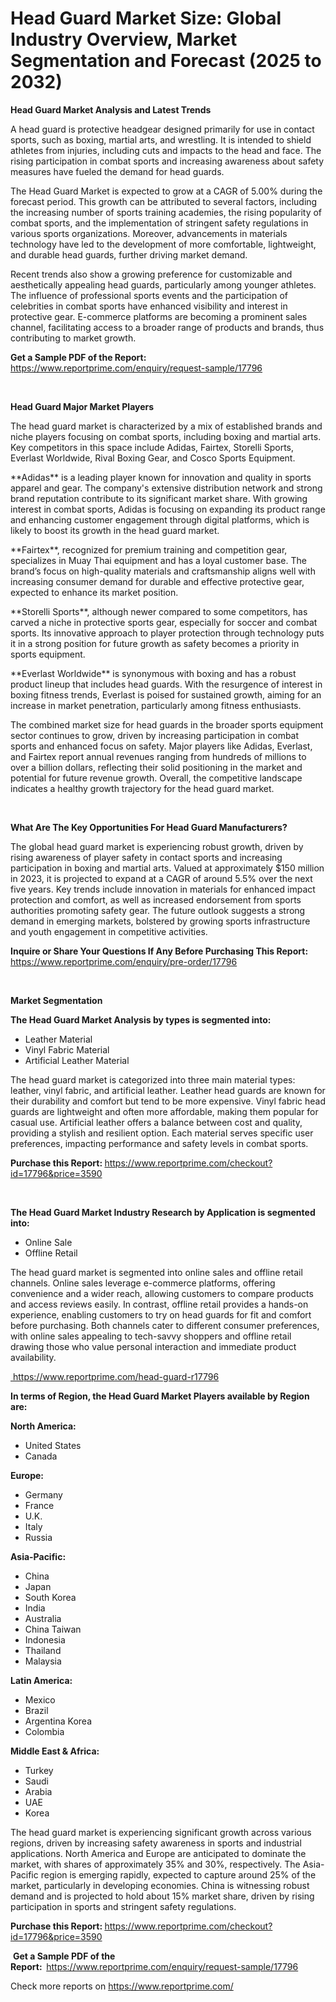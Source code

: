 <p><h1>Head Guard Market Size: Global Industry Overview, Market Segmentation and Forecast (2025 to 2032)</h1></p><p><strong>Head Guard Market Analysis and Latest Trends</strong></p>
<p><p>A head guard is protective headgear designed primarily for use in contact sports, such as boxing, martial arts, and wrestling. It is intended to shield athletes from injuries, including cuts and impacts to the head and face. The rising participation in combat sports and increasing awareness about safety measures have fueled the demand for head guards.</p><p>The Head Guard Market is expected to grow at a CAGR of 5.00% during the forecast period. This growth can be attributed to several factors, including the increasing number of sports training academies, the rising popularity of combat sports, and the implementation of stringent safety regulations in various sports organizations. Moreover, advancements in materials technology have led to the development of more comfortable, lightweight, and durable head guards, further driving market demand.</p><p>Recent trends also show a growing preference for customizable and aesthetically appealing head guards, particularly among younger athletes. The influence of professional sports events and the participation of celebrities in combat sports have enhanced visibility and interest in protective gear. E-commerce platforms are becoming a prominent sales channel, facilitating access to a broader range of products and brands, thus contributing to market growth.</p></p>
<p><strong>Get a Sample PDF of the Report:&nbsp;</strong> <a href="https://www.reportprime.com/enquiry/request-sample/17796?utm_campaign=2102&utm_medium=2&utm_source=Github&utm_content=ia&utm_term=18032025&utm_id=head-guard">https://www.reportprime.com/enquiry/request-sample/17796</a></p>
<p>&nbsp;</p>
<p><strong>Head Guard Major Market Players</strong></p>
<p><p>The head guard market is characterized by a mix of established brands and niche players focusing on combat sports, including boxing and martial arts. Key competitors in this space include Adidas, Fairtex, Storelli Sports, Everlast Worldwide, Rival Boxing Gear, and Cosco Sports Equipment.</p><p>**Adidas** is a leading player known for innovation and quality in sports apparel and gear. The company's extensive distribution network and strong brand reputation contribute to its significant market share. With growing interest in combat sports, Adidas is focusing on expanding its product range and enhancing customer engagement through digital platforms, which is likely to boost its growth in the head guard market.</p><p>**Fairtex**, recognized for premium training and competition gear, specializes in Muay Thai equipment and has a loyal customer base. The brand’s focus on high-quality materials and craftsmanship aligns well with increasing consumer demand for durable and effective protective gear, expected to enhance its market position.</p><p>**Storelli Sports**, although newer compared to some competitors, has carved a niche in protective sports gear, especially for soccer and combat sports. Its innovative approach to player protection through technology puts it in a strong position for future growth as safety becomes a priority in sports equipment.</p><p>**Everlast Worldwide** is synonymous with boxing and has a robust product lineup that includes head guards. With the resurgence of interest in boxing fitness trends, Everlast is poised for sustained growth, aiming for an increase in market penetration, particularly among fitness enthusiasts.</p><p>The combined market size for head guards in the broader sports equipment sector continues to grow, driven by increasing participation in combat sports and enhanced focus on safety. Major players like Adidas, Everlast, and Fairtex report annual revenues ranging from hundreds of millions to over a billion dollars, reflecting their solid positioning in the market and potential for future revenue growth. Overall, the competitive landscape indicates a healthy growth trajectory for the head guard market.</p></p>
<p>&nbsp;</p>
<p><strong>What Are The Key Opportunities For Head Guard Manufacturers?</strong></p>
<p><p>The global head guard market is experiencing robust growth, driven by rising awareness of player safety in contact sports and increasing participation in boxing and martial arts. Valued at approximately $150 million in 2023, it is projected to expand at a CAGR of around 5.5% over the next five years. Key trends include innovation in materials for enhanced impact protection and comfort, as well as increased endorsement from sports authorities promoting safety gear. The future outlook suggests a strong demand in emerging markets, bolstered by growing sports infrastructure and youth engagement in competitive activities.</p></p>
<p><strong>Inquire or Share Your Questions If Any Before Purchasing This Report:</strong> <a href="https://www.reportprime.com/enquiry/pre-order/17796?utm_campaign=2102&utm_medium=2&utm_source=Github&utm_content=ia&utm_term=18032025&utm_id=head-guard">https://www.reportprime.com/enquiry/pre-order/17796</a></p>
<p>&nbsp;</p>
<p><strong>Market Segmentation</strong></p>
<p><strong>The Head Guard Market Analysis by types is segmented into:</strong></p>
<p><ul><li>Leather Material</li><li>Vinyl Fabric Material</li><li>Artificial Leather Material</li></ul></p>
<p><p>The head guard market is categorized into three main material types: leather, vinyl fabric, and artificial leather. Leather head guards are known for their durability and comfort but tend to be more expensive. Vinyl fabric head guards are lightweight and often more affordable, making them popular for casual use. Artificial leather offers a balance between cost and quality, providing a stylish and resilient option. Each material serves specific user preferences, impacting performance and safety levels in combat sports.</p></p>
<p><strong>Purchase this Report:&nbsp;</strong><a href="https://www.reportprime.com/checkout?id=17796&price=3590&utm_campaign=2102&utm_medium=2&utm_source=Github&utm_content=ia&utm_term=18032025&utm_id=head-guard">https://www.reportprime.com/checkout?id=17796&price=3590</a></p>
<p>&nbsp;</p>
<p><strong>The Head Guard Market Industry Research by Application is segmented into:</strong></p>
<p><ul><li>Online Sale</li><li>Offline Retail</li></ul></p>
<p><p>The head guard market is segmented into online sales and offline retail channels. Online sales leverage e-commerce platforms, offering convenience and a wider reach, allowing customers to compare products and access reviews easily. In contrast, offline retail provides a hands-on experience, enabling customers to try on head guards for fit and comfort before purchasing. Both channels cater to different consumer preferences, with online sales appealing to tech-savvy shoppers and offline retail drawing those who value personal interaction and immediate product availability.</p></p>
<p><a href="https://www.reportprime.com/head-guard-r17796?utm_campaign=2102&utm_medium=2&utm_source=Github&utm_content=ia&utm_term=18032025&utm_id=head-guard">&nbsp;https://www.reportprime.com/head-guard-r17796</a></p>
<p><strong>In terms of Region, the Head Guard Market Players available by Region are:</strong></p>
<p>
    <p> <strong> North America: </strong>
        <ul>
            <li>United States</li>
            <li>Canada</li>
        </ul>
        </p> 
    <p> <strong> Europe: </strong>
        <ul>
            <li>Germany</li>
            <li>France</li>
            <li>U.K.</li>
            <li>Italy</li>
            <li>Russia</li>
        </ul>
        </p> 
    <p> <strong> Asia-Pacific: </strong>
        <ul>
            <li>China</li>
            <li>Japan</li>
            <li>South Korea</li>
            <li>India</li>
            <li>Australia</li>
            <li>China Taiwan</li>
            <li>Indonesia</li>
            <li>Thailand</li>
            <li>Malaysia</li>
        </ul>
        </p> 
    <p> <strong> Latin America: </strong>
        <ul>
            <li>Mexico</li>
            <li>Brazil</li>
            <li>Argentina Korea</li>
            <li>Colombia</li>
        </ul>
        </p> 
    <p> <strong> Middle East & Africa: </strong>
        <ul>
            <li>Turkey</li>
            <li>Saudi</li>
            <li>Arabia</li>
            <li>UAE</li>
            <li>Korea</li>
        </ul>
    </p>
    </p>
<p><p>The head guard market is experiencing significant growth across various regions, driven by increasing safety awareness in sports and industrial applications. North America and Europe are anticipated to dominate the market, with shares of approximately 35% and 30%, respectively. The Asia-Pacific region is emerging rapidly, expected to capture around 25% of the market, particularly in developing economies. China is witnessing robust demand and is projected to hold about 15% market share, driven by rising participation in sports and stringent safety regulations.</p></p>
<p><strong>Purchase this Report: </strong><a href="https://www.reportprime.com/checkout?id=17796&price=3590&utm_campaign=2102&utm_medium=2&utm_source=Github&utm_content=ia&utm_term=18032025&utm_id=head-guard">https://www.reportprime.com/checkout?id=17796&price=3590</a></p>
<p>&nbsp;<strong>Get a Sample PDF of the Report:&nbsp;&nbsp;</strong><a href="https://www.reportprime.com/enquiry/request-sample/17796?utm_campaign=2102&utm_medium=2&utm_source=Github&utm_content=ia&utm_term=18032025&utm_id=head-guard">https://www.reportprime.com/enquiry/request-sample/17796</a></p>
<p><strong></strong></p>
<p>Check more reports on <a href="https://www.reportprime.com/?utm_campaign=2102&utm_medium=2&utm_source=Github&utm_content=ia&utm_term=18032025&utm_id=head-guard">https://www.reportprime.com/</a></p>